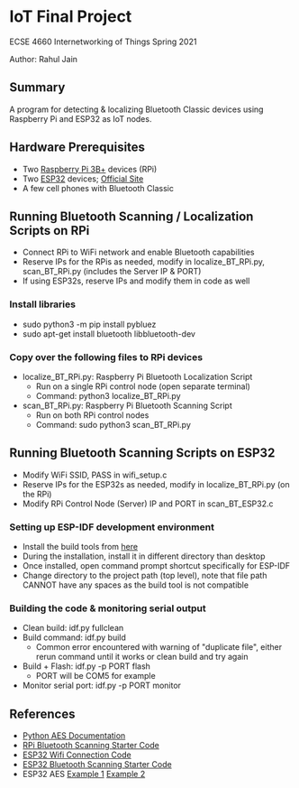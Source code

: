# IoT Final Project
ECSE 4660 Internetworking of Things Spring 2021

Author: Rahul Jain

## Summary

A program for detecting & localizing Bluetooth Classic devices using Raspberry Pi and ESP32 as IoT nodes. 

## Hardware Prerequisites
* Two [Raspberry Pi 3B+](https://www.amazon.com/ELEMENT-Element14-Raspberry-Pi-Motherboard/dp/B07P4LSDYV/) devices (RPi)
* Two [ESP32](https://www.amazon.com/MELIFE-Development-Dual-Mode-Microcontroller-Integrated/dp/B07Q576VWZ/) devices; [Official Site](http://esp32.net/)
* A few cell phones with Bluetooth Classic

## Running Bluetooth Scanning / Localization Scripts on RPi
* Connect RPi to WiFi network and enable Bluetooth capabilities
* Reserve IPs for the RPis as needed, modify in localize_BT_RPi.py, scan_BT_RPi.py (includes the Server IP & PORT)
* If using ESP32s, reserve IPs and modify them in code as well

### Install libraries
* sudo python3 -m pip install pybluez
* sudo apt-get install bluetooth libbluetooth-dev

### Copy over the following files to RPi devices
* localize_BT_RPi.py: Raspberry Pi Bluetooth Localization Script
    * Run on a single RPi control node (open separate terminal)
    * Command: python3 localize_BT_RPi.py
* scan_BT_RPi.py: Raspberry Pi Bluetooth Scanning Script
    * Run on both RPi control nodes
    * Command: sudo python3 scan_BT_RPi.py

## Running Bluetooth Scanning Scripts on ESP32
* Modify WiFi SSID, PASS in wifi_setup.c 
* Reserve IPs for the ESP32s as needed, modify in localize_BT_RPi.py (on the RPi)
* Modify RPi Control Node (Server) IP and PORT in scan_BT_ESP32.c

### Setting up ESP-IDF development environment
* Install the build tools from [here](https://docs.espressif.com/projects/esp-idf/en/latest/esp32/get-started/windows-setup.html#get-started-windows-tools-installer)
* During the installation, install it in different directory than desktop
* Once installed, open command prompt shortcut specifically for ESP-IDF
* Change directory to the project path (top level), note that file path CANNOT have any spaces as the build tool is not compatible

### Building the code & monitoring serial output
* Clean build: idf.py fullclean
* Build command: idf.py build
    * Common error encountered with warning of "duplicate file", either rerun command until it works or clean build and try again
* Build + Flash: idf.py -p PORT flash
    * PORT will be COM5 for example
* Monitor serial port: idf.py -p PORT monitor

## References
* [Python AES Documentation](https://pycryptodome.readthedocs.io/en/latest/src/cipher/aes.html)
* [RPi Bluetooth Scanning Starter Code](https://github.com/karulis/pybluez/blob/master/examples/advanced/inquiry-with-rssi.py)
* [ESP32 Wifi Connection Code](https://github.com/espressif/esp-idf/blob/master/examples/wifi/getting_started/station/main/station_example_main.c)
* [ESP32 Bluetooth Scanning Starter Code](https://github.com/espressif/esp-idf/blob/master/examples/bluetooth/bluedroid/classic_bt/bt_discovery/main/bt_discovery.c)
* ESP32 AES [Example 1](https://everythingesp.com/esp32-arduino-tutorial-encryption-aes128-in-ecb-mode/) [Example 2](https://tls.mbed.org/kb/how-to/encrypt-with-aes-cbc)
